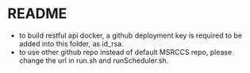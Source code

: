 # README
* to build restful api docker, a github deployment key is required to be added into this folder, as id_rsa.
* to use other github repo instead of default MSRCCS repo, please change the url in run.sh and runScheduler.sh.
